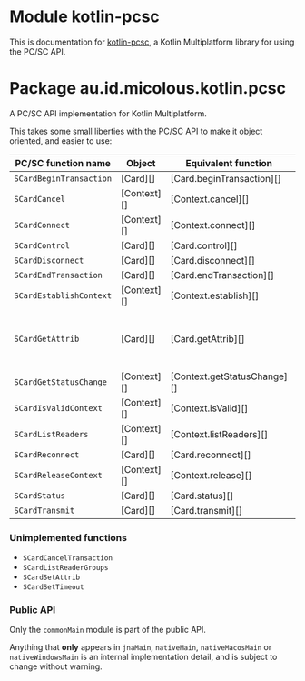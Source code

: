 # Module kotlin-pcsc

This is documentation for [kotlin-pcsc][], a Kotlin Multiplatform library for using the PC/SC API.

[kotlin-pcsc]: https://github.com/micolous/kotlin-pcsc

# Package au.id.micolous.kotlin.pcsc

A PC/SC API implementation for Kotlin Multiplatform.

This takes some small liberties with the PC/SC API to make it object oriented, and easier to use:

PC/SC function name     | Object      | Equivalent function         | Additional helper functions
----------------------- | ----------- | --------------------------- | ---------------------------
`SCardBeginTransaction` | [Card][]    | [Card.beginTransaction][]
`SCardCancel`           | [Context][] | [Context.cancel][]
`SCardConnect`          | [Context][] | [Context.connect][]
`SCardControl`          | [Card][]    | [Card.control][]
`SCardDisconnect`       | [Card][]    | [Card.disconnect][]
`SCardEndTransaction`   | [Card][]    | [Card.endTransaction][]
`SCardEstablishContext` | [Context][] | [Context.establish][]
`SCardGetAttrib`        | [Card][]    | [Card.getAttrib][]          | [Card.getIfdSerial][], [Card.getIfdType][], [Card.getIfdVersion][], [Card.getMechanicalCharacteristics][], [Card.getVendorName][]
`SCardGetStatusChange`  | [Context][] | [Context.getStatusChange][] | [Context.getAllReaderStatus][], [Context.getStatus][]
`SCardIsValidContext`   | [Context][] | [Context.isValid][]
`SCardListReaders`      | [Context][] | [Context.listReaders][]
`SCardReconnect`        | [Card][]    | [Card.reconnect][]
`SCardReleaseContext`   | [Context][] | [Context.release][]
`SCardStatus`           | [Card][]    | [Card.status][]
`SCardTransmit`         | [Card][]    | [Card.transmit][]

### Unimplemented functions

* `SCardCancelTransaction`
* `SCardListReaderGroups`
* `SCardSetAttrib`
* `SCardSetTimeout`

### Public API

Only the `commonMain` module is part of the public API.

Anything that **only** appears in `jnaMain`, `nativeMain`, `nativeMacosMain` or `nativeWindowsMain`
is an internal implementation detail, and is subject to change without warning.


